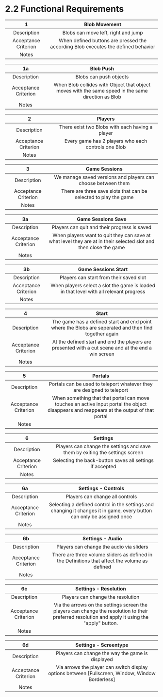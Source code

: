 # 2.2 Functional Requirements

|           1            |                                    Blob Movement                                    |
|:----------------------:|:-----------------------------------------------------------------------------------:|
|      Description       |                         Blobs can move left, right and jump                         |
|  Acceptance Criterion  |  When defined buttons are pressed the according Blob executes the defined behavior  |
|         Notes          |                                                                                     |

|          1a          |                                             Blob Push                                              |
|:--------------------:|:--------------------------------------------------------------------------------------------------:|
|     Description      |                                       Blobs can push objects                                       |
| Acceptance Criterion | When Blob collides with Object that object moves with the same speed in the same direction as Blob |
|        Notes         |                                                                                                    |

|          2           |                       Players                       |
|:--------------------:|:---------------------------------------------------:|
|     Description      |   There exist two Blobs with each having a player   |
| Acceptance Criterion | Every game has 2 players who each controls one Blob |
|        Notes         |                                                     |

|          3           |                          Game Sessions                           |
|:--------------------:|:----------------------------------------------------------------:|
|     Description      |   We manage saved versions and players can choose between them   |
| Acceptance Criterion | There are three save slots that can be selected to play the game |
|        Notes         |                                                                  |

|          3a          |                                                Game Sessions Save                                                |
|:--------------------:|:----------------------------------------------------------------------------------------------------------------:|
|     Description      |                                   Players can quit and their progress is saved                                   |
| Acceptance Criterion | When players want to quit they can save at what level they are at in their selected slot and then close the game |
|        Notes         |                                                                                                                  |

|          3b          |                                  Game Sessions Start                                   |
|:--------------------:|:--------------------------------------------------------------------------------------:|
|     Description      |                        Players can start from their saved slot                         |
| Acceptance Criterion | When players select a slot the game is loaded in that level with all relevant progress |
|        Notes         |                                                                                        |

|          4           |                                                 Start                                                 |
|:--------------------:|:-----------------------------------------------------------------------------------------------------:|
|     Description      | The game has a defined start and end point where the Blobs are seperated and then find together again |
| Acceptance Criterion |  At the defined start and end the players are presented with a cut scene and at the end a win screen  |
|        Notes         |                                                                                                       |

|          5           |                                                                 Portals                                                                  |
|:--------------------:|:----------------------------------------------------------------------------------------------------------------------------------------:|
|     Description      |                                  Portals can be used to teleport whatever they are designed to teleport                                  |
| Acceptance Criterion | When something that that portal can move touches an active input portal the object disappears and reappears at the output of that portal |
|        Notes         |                                                                                                                                          |

|          6           |                                   Settings                                   |
|:--------------------:|:----------------------------------------------------------------------------:|
|     Description      | Players can change the settings and save them by exiting the settings screen |
| Acceptance Criterion |           Selecting the back-button saves all settings if accepted           |
|        Notes         |                                                                              |

|          6a          |                                                  Settings - Controls                                                   |
|:--------------------:|:----------------------------------------------------------------------------------------------------------------------:|
|     Description      |                                            Players can change all controls                                             |
| Acceptance Criterion | Selecting a defined control in the settings and changing it changes it in game, every button can only be assigned once |
|        Notes         |                                                                                                                        |

|          6b          |                                        Settings - Audio                                        |
|:--------------------:|:----------------------------------------------------------------------------------------------:|
|     Description      |                            Players can change the audio via sliders                            |
| Acceptance Criterion | There are three volume sliders as defined in the Definitions that affect the volume as defined |
|        Notes         |                                                                                                |

|          6c          |                                                              Settings - Resolution                                                               |
|:--------------------:|:------------------------------------------------------------------------------------------------------------------------------------------------:|
|     Description      |                                                        Players can change the resolution                                                         |
| Acceptance Criterion | Via the arrows on the settings screen the players can change the resolution to their preferred resolution and apply it using the "apply" button. |
|        Notes         |                                                                                                                                                  |

|          6d          |                                      Settings - Screentype                                       |
|:--------------------:|:------------------------------------------------------------------------------------------------:|
|     Description      |                         Players can change the way the game is displayed                         |
| Acceptance Criterion | Via arrows the player can switch display options between [Fullscreen, Window, Window Borderless] |
|        Notes         |                                                                                                  |